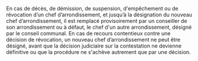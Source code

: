 En cas de décès, de démission, de suspension, d'empêchement ou de révocation d’un chef d’arrondissement, et jusqu’à la désignation du nouveau chef d’arrondissement, il est remplacé provisoirement par un conseiller de son arrondissement ou à défaut, le chef d'un autre arrondissement, désigné par le conseil communal.
En cas de recours contentieux contre une décision de révocation, un nouveau chef d’arrondissement ne peut être désigné, avant que la décision judiciaire sur la contestation ne devienne définitive ou que la procédure ne s'achève autrement que par une décision.